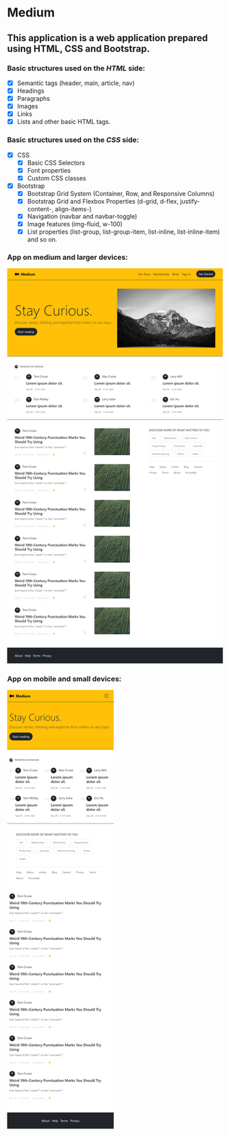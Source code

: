 # Medium

## This application is a web application prepared using HTML, CSS and Bootstrap.

### Basic structures used on the _HTML_ side:

- [x] Semantic tags (header, main, article, nav)
- [x] Headings
- [x] Paragraphs
- [x] Images
- [x] Links
- [x] Lists and other basic HTML tags.

### Basic structures used on the _CSS_ side:

- [x] CSS
  - [x] Basic CSS Selectors
  - [x] Font properties
  - [x] Custom CSS classes
- [x] Bootstrap
  - [x] Bootstrap Grid System (Container, Row, and Responsive Columns)
  - [x] Bootstrap Grid and Flexbox Properties (d-grid, d-flex, justify-content-, align-items-)
  - [x] Navigation (navbar and navbar-toggle)
  - [x] Image features (img-fluid, w-100)
  - [x] List properties (list-group, list-group-item, list-inline, list-inline-item) and so on.

### App on medium and larger devices:

![Medium and larger devices](../Medium/project-images/medium-and-larger-devices.png)

### App on mobile and small devices:

![Mobile and small devices](../Medium/project-images/mobile-and-small-devices.png)
